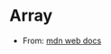 # Array

- From: [mdn web docs](https://developer.mozilla.org/en-US/docs/Web/JavaScript/Reference/Global_Objects/Array)

